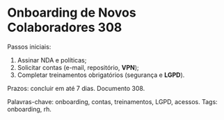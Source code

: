 # Onboarding de Novos Colaboradores 308

Passos iniciais:
1. Assinar NDA e políticas;
2. Solicitar contas (e-mail, repositório, **VPN**);
3. Completar treinamentos obrigatórios (segurança e **LGPD**).

Prazos: concluir em até 7 dias. Documento 308.

Palavras-chave: onboarding, contas, treinamentos, LGPD, acessos.
Tags: onboarding, rh.
